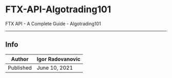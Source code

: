 # FTX-API-Algotrading101
FTX API - A Complete Guide - Algotrading101

-----------
Info
-----------

| Author | Igor Radovanovic
--- | ---
| Published | June 10, 2021
